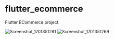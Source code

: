 # flutter_ecommerce

Flutter ECommerce project.

![Screenshot_1701351261](https://github.com/BeleShew/flutter_ecommerce/assets/46049633/971b660e-8116-48e7-ba30-ae903d429ec2)
![Screenshot_1701351269](https://github.com/BeleShew/flutter_ecommerce/assets/46049633/bd9c4205-ddcc-4937-af18-59f620505be9)
